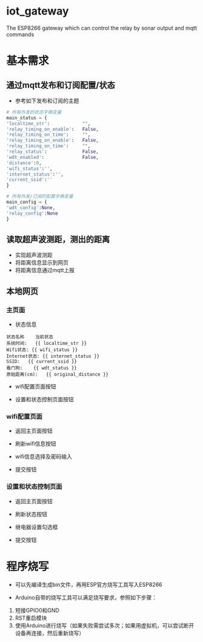 # iot_gateway
The ESP8266 gateway which can control the relay by sonar output and mqtt commands

# 基本需求

## 通过mqtt发布和订阅配置/状态

* 参考如下发布和订阅的主题

```python
# 所有外发的状态字典变量
main_status = {
'localtime_str':            "",
'relay_timing_on_enable':   False,
'relay_timing_on_time':     "",
'relay_timing_on_enable':   False,
'relay_timing_on_time':     "",
'relay_status':             False,
'wdt_enabled':              False,
'distance':0,
'wifi_status':'',
'internet_status':'',
'current_ssid':''
}

# 所有外发/订阅的配置字典变量
main_config = {
'wdt_config':None,
'relay_config':None
}
```

## 读取超声波测距，测出的距离

* 实现超声波测距
* 将距离信息显示到网页
* 将距离信息通过mqtt上报

## 本地网页

### 主页面

* 状态信息

```
状态名称	当前状态
系统时间:	{{ localtime_str }}
Wifi状态:	{{ wifi_status }}
Internet状态:	{{ internet_status }}
SSID:	{{ current_ssid }}
看门狗:	{{ wdt_status }}
原始距离(cm):	{{ original_distance }}
```

* wifi配置页面按钮

* 设置和状态控制页面按钮

### wifi配置页面

* 返回主页面按钮

* 刷新wifi信息按钮

* wifi信息选择及密码输入

* 提交按钮

### 设置和状态控制页面

* 返回主页面按钮

* 刷新状态按钮

* 继电器设置勾选框

* 提交按钮

# 程序烧写

* 可以先编译生成bin文件，再用ESP官方烧写工具写入ESP8266

* Arduino自带的烧写工具可以满足烧写要求，参照如下步骤：
1. 短接GPIO0和GND
2. RST重启模块
3. 使用Arduino进行烧写（如果失败需尝试多次；如果用虚拟机，可以尝试断开设备再连接，然后重新烧写）




